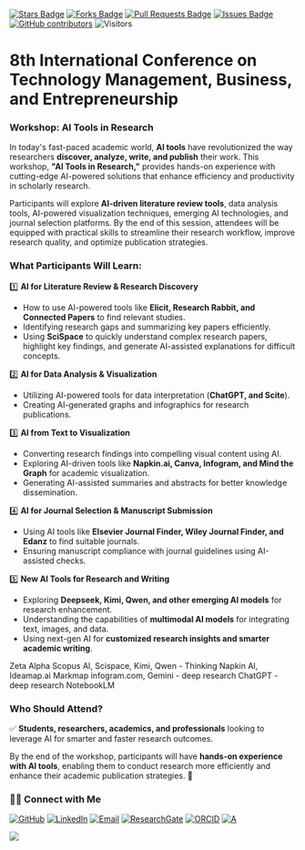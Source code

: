 <a href="https://github.com/drshahizan/short-course/stargazers"><img src="https://img.shields.io/github/stars/drshahizan/short-course" alt="Stars Badge"/></a>
<a href="https://github.com/drshahizan/short-course/network/members"><img src="https://img.shields.io/github/forks/drshahizan/short-course" alt="Forks Badge"/></a>
<a href="https://github.com/drshahizan/short-course/pulls"><img src="https://img.shields.io/github/issues-pr/drshahizan/short-course" alt="Pull Requests Badge"/></a>
<a href="https://github.com/drshahizan/short-course"><img src="https://img.shields.io/github/issues/drshahizan/short-course" alt="Issues Badge"/></a>
<a href="https://github.com/drshahizan/short-course/graphs/contributors"><img alt="GitHub contributors" src="https://img.shields.io/github/contributors/drshahizan/short-course?color=2b9348"></a>
![Visitors](https://api.visitorbadge.io/api/visitors?path=https%3A%2F%2Fgithub.com%2Fdrshahizan%2Fshort-course&labelColor=%23d9e3f0&countColor=%23697689&style=flat)

# 8th International Conference on Technology Management, Business, and Entrepreneurship

### **Workshop: AI Tools in Research**  

In today's fast-paced academic world, **AI tools** have revolutionized the way researchers **discover, analyze, write, and publish** their work. This workshop, **"AI Tools in Research,"** provides hands-on experience with cutting-edge AI-powered solutions that enhance efficiency and productivity in scholarly research.  

Participants will explore **AI-driven literature review tools**, data analysis tools, AI-powered visualization techniques, emerging AI technologies, and journal selection platforms. By the end of this session, attendees will be equipped with practical skills to streamline their research workflow, improve research quality, and optimize publication strategies.  

### **What Participants Will Learn:**  

1️⃣ **AI for Literature Review & Research Discovery**  
   - How to use AI-powered tools like **Elicit, Research Rabbit, and Connected Papers** to find relevant studies.  
   - Identifying research gaps and summarizing key papers efficiently.  
   - Using **SciSpace** to quickly understand complex research papers, highlight key findings, and generate AI-assisted explanations for difficult concepts.  

2️⃣ **AI for Data Analysis & Visualization**  
   - Utilizing AI-powered tools for data interpretation (**ChatGPT, and Scite**).  
   - Creating AI-generated graphs and infographics for research publications.  

3️⃣ **AI from Text to Visualization**  
   - Converting research findings into compelling visual content using AI.  
   - Exploring AI-driven tools like **Napkin.ai, Canva, Infogram, and Mind the Graph** for academic visualization.  
   - Generating AI-assisted summaries and abstracts for better knowledge dissemination.  

4️⃣ **AI for Journal Selection & Manuscript Submission**  
   - Using AI tools like **Elsevier Journal Finder, Wiley Journal Finder, and Edanz** to find suitable journals.  
   - Ensuring manuscript compliance with journal guidelines using AI-assisted checks.  

5️⃣ **New AI Tools for Research and Writing**  
   - Exploring **Deepseek, Kimi, Qwen, and other emerging AI models** for research enhancement.  
   - Understanding the capabilities of **multimodal AI models** for integrating text, images, and data.  
   - Using next-gen AI for **customized research insights and smarter academic writing**.  

Zeta Alpha
Scopus AI, 
Scispace, 
Kimi,
Qwen - Thinking
Napkin AI,
Ideamap.ai
Markmap
infogram.com, 
Gemini - deep research
ChatGPT - deep research
NotebookLM



### **Who Should Attend?**  
✅ **Students, researchers, academics, and professionals** looking to leverage AI for smarter and faster research outcomes.  

By the end of the workshop, participants will have **hands-on experience with AI tools**, enabling them to conduct research more efficiently and enhance their academic publication strategies. 🚀

### 🙌🏻 Connect with Me
<p align="left">
    <a href="https://github.com/drshahizan" target="_blank"><img alt="GitHub" src="https://img.shields.io/badge/-@drshahizan-181717?style=flat-square&logo=GitHub&logoColor=white"></a>
    <a href="https://www.linkedin.com/in/drshahizan" target="_blank"><img alt="LinkedIn" src="https://img.shields.io/badge/-drshahizan-blue?style=flat-square&logo=Linkedin&logoColor=white&link=https://www.linkedin.com/in/drshahizan/"></a>
    <a href="mailto:shahizan@utm.my" target="_blank"><img alt="Email" src="https://img.shields.io/badge/-shahizan@utm.my-c14438?style=flat-square&logo=Gmail&logoColor=white&link=mailto:shahizan@utm.my.com"></a>
    <a href="https://www.researchgate.net/profile/Mohd-Othman-28" target="_blank"><img alt="ResearchGate" src="https://img.shields.io/badge/-ResearchGate-00CCBB?style=flat-square&logo=ResearchGate&logoColor=white"></a>
    <a href="https://orcid.org/0000-0003-4261-1873" target="_blank"><img alt="ORCID" src="https://img.shields.io/badge/-ORCID-A6CE39?style=flat-square&logo=ORCID&logoColor=white"></a> 
 <a href="https://visitorbadge.io/status?path=https%3A%2F%2Fgithub.com%2Fdrshahizan" target="_blank"><img alt="A" src="https://api.visitorbadge.io/api/visitors?path=https%3A%2F%2Fgithub.com%2Fdrshahizan&labelColor=%23697689&countColor=%23555555&style=plastic"></a>
 
![](https://hit.yhype.me/github/profile?user_id=81284918)
</p>

